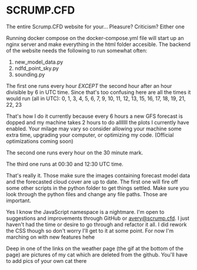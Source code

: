 # SCRUMP.CFD
The entire Scrump.CFD website for your... Pleasure? Criticism? Either one

Running docker compose on the docker-compose.yml file will start up an nginx server and make everything in the html folder accesible. The backend of the website needs the following to run somewhat often:

1. new_model_data.py
2. ndfd_point_sky.py
3. sounding.py

The first one runs every hour *EXCEPT* the second hour after an hour divisible by 6 in UTC time. Since that's too confusing here are all the times it would run (all in UTC): 0, 1, 3, 4, 5, 6, 7, 9, 10, 11, 12, 13, 15, 16, 17, 18, 19, 21, 22, 23

That's how I do it currently because every 6 hours a new GFS forecast is dopped and my machine takes 2 hours to do alllllll the plots I currently have enabled. Your milage may vary so consider allowing your machine some extra time, upgrading your computer, or optimizing my code. (Official optimizations coming soon)

The second one runs every hour on the 30 minute mark.

The third one runs at 00:30 and 12:30 UTC time. 

That's really it. Those make sure the images containing forecast model data and the forecasted cloud cover are up to date. The first one will fire off
some other scripts in the python folder to get things settled. Make sure you look through the python files and change any file paths. Those are important.

Yes I know the JavaScript namespace is a nightmare. I'm open to suggestions and improvements through GitHub or avery@scrump.cfd. I just haven't had the time or desire to go through and refactor it all. I did rework the CSS though so don't worry I'll get to it at some point. For now I'm marching on with new features hehe

Deep in one of the links on the weather page (the gif at the bottom of the page) are pictures of my cat which are deleted from the github. You'll have to add pics of your own cat there

